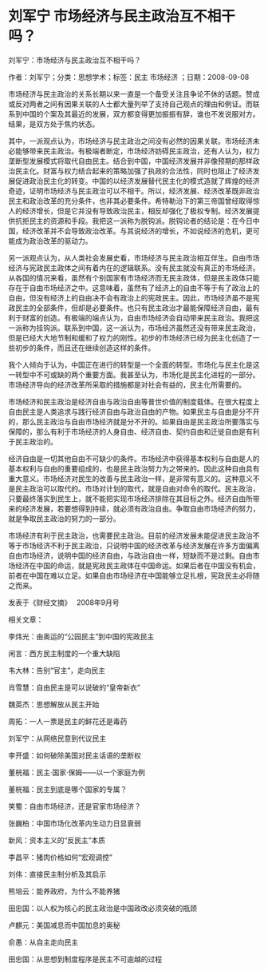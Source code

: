 # 刘军宁  市场经济与民主政治互不相干吗？    
    
刘军宁：市场经济与民主政治互不相干吗？    
作者：刘军宁；分类：思想学术；标签：民主 市场经济 ；日期：2008-09-08    
市场经济与民主政治的关系长期以来一直是一个备受关注且争论不休的话题。赞成或反对两者之间有因果关联的人士都大量列举了支持自己观点的理由和例证。而联系到中国的个案及其最近的发展，双方都变得更加振振有辞，谁也不发说服对方。结果，是双方处于焦灼状态。    
其中，一派观点认为，市场经济与民主政治之间没有必然的因果关联。市场经济未必能够带来民主政治。有极端者断定，市场经济妨碍民主政治，还有人认为，权力垄断型发展模式将取代自由民主。结合到中国，中国经济发展并非像预期的那样政治民主化。财富与权力结合起来的策略加强了执政的合法性，同时也阻止了经济发展促进政治民主化的转变。中国的以经济发展替代民主化的模式造就了辉煌的经济奇迹，证明市场经济与民主政治可以不相干。所以，经济发展、经济改革既非政治民主和政治改革的充分条件，也非其必要条件。希特勒治下的第三帝国曾经取得惊人的经济增长，但是它并没有导致政治民主，相反却强化了极权专制。经济发展提供抗拒民主的资源和手段。我把这一派称为脱钩派。脱钩论者的结论是：在今日中国，经济改革并不会导致政治改革。与其说经济的增长，不如说经济的危机，更可能成为政治改革的驱动力。    
另一派观点认为，从人类社会发展史看，市场经济与民主政治相互伴生。自由市场经济与宪政民主政体之间有着内在的逻辑联系。没有民主就没有真正的市场经济。从各国的情况来看，虽然有个别国家有市场经济而无民主政体，但是民主政体只能存在于自由市场经济之中。这意味着，虽然有了经济上的自由不等于有了政治上的自由，但没有经济上的自由决不会有政治上的宪政民主。因此，市场经济虽不是宪政民主的全部条件，但却是必要条件。也只有民主政治才最能保障经济自由，最有利于财富的创造。有极端的端点认为，自由市场经济会自动带来民主政治。我把这一派称为挂钩派。联系到中国，这一派认为，市场经济虽然还没有带来民主政治，但是已经大大地节制和缓和了权力的刚性。初步的市场经济已经为民主化创造了一些初步的条件，而且还在继续创造这样的条件。    
我个人倾向于认为，中国正在进行的转型是一个全面的转型。市场化与民主化是这一转型中不可或缺的两个重要方面。我甚至认为，市场化是民主化进程的一部分。市场经济导向的经济改革所采取的措施都是对社会有益的，民主化所需要的。    
市场经济和民主政治是经济自由与政治自由等普世价值的制度载体。在很大程度上自由民主是人类追求与践行经济自由与政治自由的产物。如果民主与自由是分不开的，那么民主政治与自由市场经济就是分不开的。如果自由是民主政治所要落实与保障的，那么有利于市场经济的人身自由、经济自由、契约自由和迁徙自由是有利于民主政治的。    
经济自由是一切其他自由不可缺少的条件。市场经济中获得基本权利与自由是人的基本权利与自由的重要组成的，也是民主政治努力为之带来的。因此这种自由具有重大意义。市场经济对民生的改善与民主政治一样，是非常有意义的。这种意义不是民主政治可以取代的。市场对计划的取代，就是自由对命令的取代。民主政治，只要最终落实到民生上，就不能把实现市场经济排除在其目标之外。经济自由所带来的经济发展，若要想得到持续，就必须有政治自由。争取自由市场经济的努力，就是争取民主政治的努力的一部分。    
市场经济有利于民主政治，也需要民主政治。目前的经济发展未能促进民主政治不等于市场经济不利于民主政治，只说明中国的经济改革与经济发展在许多方面偏离自由市场经济，说明中国的经济自由，与政治自由一样，短缺而不是过剩。自由市场经济在中国的命运，就是宪政民主政体在中国命运。如果后者在中国没有机会，前者在中国在难以立足。如果自由市场经济在中国能够立足扎根，宪政民主必将随之而来。    
发表于《财经文摘》　 2008年9月号    
    
相关文章：    
李炜光：由奥运的“公园民主”到中国的宪政民主    
闲言：西方民主制度的一个重大缺陷    
韦大林：告别“官主”，走向民主    
肖雪慧：自由民主是可以说破的“皇帝新衣”    
魏英杰：思想解放从民主开始    
周拓：一人一票是民主的鲜花还是毒药    
刘军宁：从网络民意到代议民主    
李开盛：如何破除美国对民主话语的垄断权    
董桄福：民主·国家·保姆——以一个家庭为例    
董桄福：民主到底是哪个国家的专属？    
笑蜀：自由市场经济，还是官家市场经济？    
张巍柏：中国市场化改革内生动力日显衰弱    
新风：资本主义的“反民主”本质    
李昌平：猪肉价格如何“宏观调控”    
刘伟：直接民主制分析及其启示    
熊培云：能养政府，为什么不能养猪    
田忠国：以人权为核心的民主政治是中国政改必须突破的瓶颈    
卢麒元：美国减息而中国加息的奥秘    
俞愚：从自主走向民主    
田忠国：从思想到制度程序是民主不可逾越的过程
